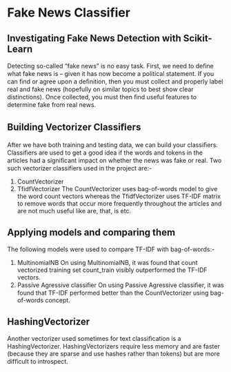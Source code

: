# Fake News Classifier

## Investigating Fake News Detection with Scikit-Learn

Detecting so-called “fake news” is no easy task. First, we need to deﬁne what fake news is – given it has now become a political statement. If you can ﬁnd or agree upon a deﬁnition, then you must collect and properly label real and fake news (hopefully on similar topics to best show clear distinctions). Once collected, you must then ﬁnd useful features to determine fake from real news.

## Building Vectorizer Classiﬁers

After we have both training and testing data, we can build your classiﬁers. Classifiers are used to get a good idea if the words and tokens in the articles had a signiﬁcant impact on whether the news was fake or real. Two such vectorizer classifiers used in the project are:-
1. CountVectorizer  
2. TfidfVectorizer
The CountVectorizer uses bag-of-words model to give the word count vectors whereas the TfidfVectorizer uses TF-IDF matrix to remove words that occur more frequently throughout the articles and are not much useful like are, that, is etc.

## Applying models and comparing them

The following models were used to compare TF-IDF with bag-of-words:-
1. MultinomialNB
   On using MultinomialNB, it was found that count vectorized training set count_train visibly outperformed the TF-IDF vectors.
2. Passive Agressive classiﬁer
   On using Passive Agressive classiﬁer, it was found that TF-IDF performed better than the CountVectorizer using bag-of-words concept.

## HashingVectorizer 

Another vectorizer used sometimes for text classiﬁcation is a HashingVectorizer. HashingVectorizers require less memory and are faster (because they are sparse and use hashes rather than tokens) but are more difﬁcult to introspect.
